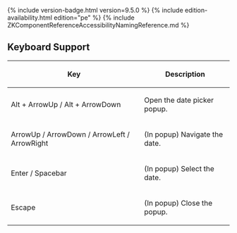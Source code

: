  {% include
version-badge.html version=9.5.0 %} {% include edition-availability.html edition="pe" %} {% include
ZKComponentReferenceAccessibilityNamingReference.md %}

## Keyboard Support

<table>
<thead>
<tr class="header">
<th><center>
<p>Key</p>
</center></th>
<th><center>
<p>Description</p>
</center></th>
</tr>
</thead>
<tbody>
<tr class="odd">
<td><p>Alt + ArrowUp / Alt + ArrowDown</p></td>
<td><p>Open the date picker popup.</p></td>
</tr>
<tr class="even">
<td><p>ArrowUp / ArrowDown / ArrowLeft / ArrowRight</p></td>
<td><p>(In popup) Navigate the date.</p></td>
</tr>
<tr class="odd">
<td><p>Enter / Spacebar</p></td>
<td><p>(In popup) Select the date.</p></td>
</tr>
<tr class="even">
<td><p>Escape</p></td>
<td><p>(In popup) Close the popup.</p></td>
</tr>
</tbody>
</table>
